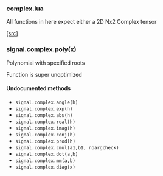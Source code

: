 

### complex.lua ###

All functions in here expect either a 2D Nx2 Complex tensor


<a class="entityLink" href="https://github.com/soumith/torch-signal/blob/272138111678b6da3f3a873204b4cb14aaef2e37/complex.lua#L149">[src]</a>
<a name="signal.complex.poly"></a>


### signal.complex.poly(x) ###

Polynomial with specified roots
   
   Function is super unoptimized


#### Undocumented methods ####

<a name="signal.complex.angle"></a>
 * `signal.complex.angle(h)`
<a name="signal.complex.exp"></a>
 * `signal.complex.exp(h)`
<a name="signal.complex.abs"></a>
 * `signal.complex.abs(h)`
<a name="signal.complex.real"></a>
 * `signal.complex.real(h)`
<a name="signal.complex.imag"></a>
 * `signal.complex.imag(h)`
<a name="signal.complex.conj"></a>
 * `signal.complex.conj(h)`
<a name="signal.complex.prod"></a>
 * `signal.complex.prod(h)`
<a name="signal.complex.cmul"></a>
 * `signal.complex.cmul(a1,b1, noargcheck)`
<a name="signal.complex.dot"></a>
 * `signal.complex.dot(a,b)`
<a name="signal.complex.mm"></a>
 * `signal.complex.mm(a,b)`
<a name="signal.complex.diag"></a>
 * `signal.complex.diag(x)`
